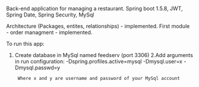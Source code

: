 Back-end application for managing a restaurant.
        Spring boot 1.5.8, JWT, Spring Date, Spring Security, MySql

Architecture (Packages, entites, relationships) - implemented. 
First module - order managment - implemented.

To run this app:
1. Create database in MySql named feedserv (port 3306)
2.Add arguments in run configuration:
        -Dspring.profiles.active=mysql
        -Dmysql.user=x
        -Dmysql.passwd=y
        
        Where x and y are username and password of your MySql account
